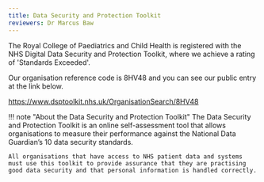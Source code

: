 ```yaml
---
title: Data Security and Protection Toolkit
reviewers: Dr Marcus Baw
---
```


The Royal College of Paediatrics and Child Health is registered with the NHS Digital Data Security and Protection Toolkit, where we achieve a rating of 'Standards Exceeded'.

Our organisation reference code is 8HV48 and you can see our public entry at the link below.

<https://www.dsptoolkit.nhs.uk/OrganisationSearch/8HV48>

!!! note "About the Data Security and Protection Toolkit"
    The Data Security and Protection Toolkit is an online self-assessment tool that allows organisations to measure their performance against the National Data Guardian’s 10 data security standards.

    All organisations that have access to NHS patient data and systems must use this toolkit to provide assurance that they are practising good data security and that personal information is handled correctly.
